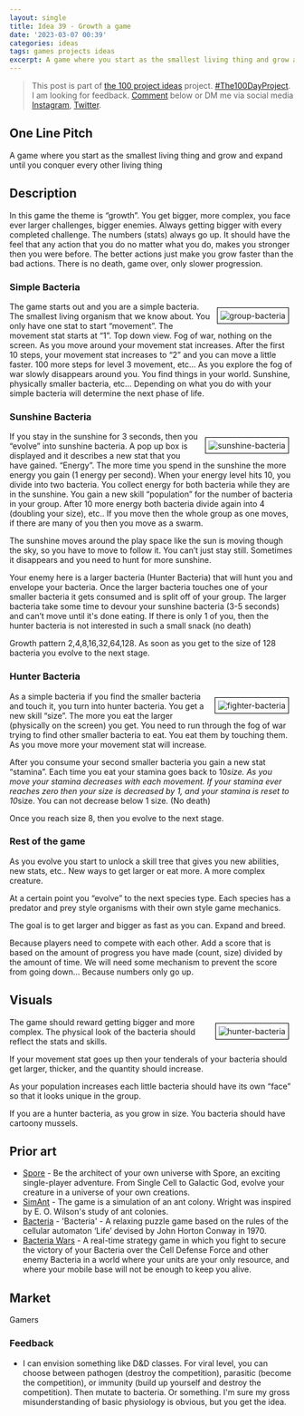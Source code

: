 ```yaml
---
layout: single
title: Idea 39 - Growth a game
date: '2023-03-07 00:39'
categories: ideas
tags: games projects ideas
excerpt: A game where you start as the smallest living thing and grow and expand until you conquer every other living thing
---
```


> This post is part of [the 100 project ideas](/projects/2023-100-ideas/) project. [#The100DayProject](https://www.the100dayproject.org/). I am looking for feedback. <a href='#utterances-comments'>Comment</a> below or DM me via social media <a href="https://instagram.com/funvill" rel="nofollow noopener noreferrer"><i class="fab fa-fw fa-instagram" aria-hidden="true"></i><span class="label">Instagram</span></a>, <a href="https://twitter.com/funvill" rel="nofollow noopener noreferrer"><i class="fab fa-fw fa-twitter" aria-hidden="true"></i><span class="label">Twitter</span></a>.

## One Line Pitch

A game where you start as the smallest living thing and grow and expand until you conquer every other living thing

## Description

In this game the theme is “growth”. You get bigger, more complex, you face ever larger challenges, bigger enemies. Always getting bigger with every completed challenge. The numbers (stats) always go up. It should have the feel that any action that you do no matter what you do, makes you stronger then you were before. The better actions just make you grow faster than the bad actions. There is no death, game over, only slower progression.

### Simple Bacteria

<img src="/public/uploads/2023/group-bacteria.png" alt="group-bacteria" style="float: right; margin: 10px; border: 1px solid black; padding: 5px"/>The game starts out and you are a simple bacteria. The smallest living organism that we know about. You only have one stat to start “movement”. The movement stat starts at “1”. Top down view. Fog of war, nothing on the screen. As you move around your movement stat increases. After the first 10 steps, your movement stat increases to “2” and you can move a little faster. 100 more steps for level 3 movement, etc… As you explore the fog of war slowly disappears around you. You find things in your world. Sunshine, physically smaller bacteria, etc… Depending on what you do with your simple bacteria will determine the next phase of life.

### Sunshine Bacteria

<img src="/public/uploads/2023/sunshine-bacteria.png" alt="sunshine-bacteria" style="float: right; margin: 10px; border: 1px solid black; padding: 5px"/>If you stay in the sunshine for 3 seconds, then you “evolve” into sunshine bacteria. A pop up box is displayed and it describes a new stat that you have gained. “Energy”. The more time you spend in the sunshine the more energy you gain (1 energy per second). When your energy level hits 10, you divide into two bacteria. You collect energy for both bacteria while they are in the sunshine. You gain a new skill “population” for the number of bacteria in your group. After 10 more energy both bacteria divide again into 4 (doubling your size), etc..  If you move then the whole group as one moves, if there are many of you then you move as a swarm.

The sunshine moves around the play space like the sun is moving though the sky, so you have to move to follow it. You can’t just stay still. Sometimes it disappears and you need to hunt for more sunshine.

Your enemy here is a larger bacteria (Hunter Bacteria) that will hunt you and envelope your bacteria. Once the larger bacteria touches one of your smaller bacteria it gets consumed and is split off of your group. The larger bacteria take some time to devour your sunshine bacteria (3-5 seconds) and can’t move until it's done eating. If there is only 1 of you, then the hunter bacteria is not interested in such a small snack (no death)

Growth pattern 2,4,8,16,32,64,128. As soon as you get to the size of 128 bacteria you evolve to the next stage.

### Hunter Bacteria

<img src="/public/uploads/2023/fighter-bacteria.png" alt="fighter-bacteria" style="float: right; margin: 10px; border: 1px solid black; padding: 5px"/>As a simple bacteria if you find the smaller bacteria and touch it, you turn into hunter bacteria. You get a new skill “size”. The more you eat the larger (physically on the screen) you get. You need to run through the fog of war trying to find other smaller bacteria to eat. You eat them by touching them. As you move more your movement stat will increase.

After you consume your second smaller bacteria you gain a new stat “stamina”. Each time you eat your stamina goes back to 10*size. As you move your stamina decreases with each movement. If your stamina ever reaches zero then your size is decreased by 1, and your stamina is reset to 10*size. You can not decrease below 1 size. (No death)

Once you reach size 8, then you evolve to the next stage.

### Rest of the game

As you evolve you start to unlock a skill tree that gives you new abilities, new stats, etc.. New ways to get larger or eat more. A more complex creature.

At a certain point you “evolve” to the next species type. Each species has a predator and prey style organisms with their own style game mechanics.

The goal is to get larger and bigger as fast as you can. Expand and breed.

Because players need to compete with each other. Add a score that is based on the amount of progress you have made (count, size) divided by the amount of time. We will need some mechanism to prevent the score from going down... Because numbers only go up.

## Visuals

<img src="/public/uploads/2023/hunter-bacteria.png" alt="hunter-bacteria" style="float: right; margin: 10px; border: 1px solid black; padding: 5px"/>The game should reward getting bigger and more complex. The physical look of the bacteria should reflect the stats and skills.

If your movement stat goes up then your tenderals of your bacteria should get larger, thicker, and the quantity should increase.

As your population increases each little bacteria should have its own “face” so that it looks unique in the group.

If you are a hunter bacteria, as you grow in size. You bacteria should have cartoony mussels.

## Prior art

- [Spore](https://store.steampowered.com/app/17390/SPORE/) - Be the architect of your own universe with Spore, an exciting single-player adventure. From Single Cell to Galactic God, evolve your creature in a universe of your own creations.
- [SimAnt](https://en.wikipedia.org/wiki/SimAnt) - The game is a simulation of an ant colony. Wright was inspired by E. O. Wilson's study of ant colonies.
- [Bacteria](https://store.steampowered.com/app/448470/Bacteria/) - 'Bacteria' - A relaxing puzzle game based on the rules of the cellular automaton ‘Life’ devised by John Horton Conway in 1970.
- [Bacteria Wars](https://store.steampowered.com/app/1707890/Bacteria_Wars/) - A real-time strategy game in which you fight to secure the victory of your Bacteria over the Cell Defense Force and other enemy Bacteria in a world where your units are your only resource, and where your mobile base will not be enough to keep you alive.

## Market

Gamers

### Feedback

- I can envision something like D&D classes.  For viral level, you can choose between pathogen (destroy the competition), parasitic (become the competition), or immunity (build up yourself and destroy the competition).  Then mutate to bacteria.  Or something.  I'm sure my gross misunderstanding of basic physiology is obvious, but you get the idea.
